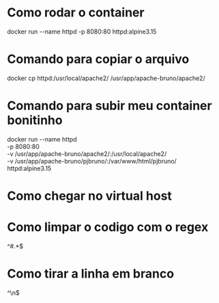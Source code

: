 # Como rodar o container
docker run --name httpd -p 8080:80 httpd:alpine3.15

# Comando para copiar o arquivo
docker cp httpd:/usr/local/apache2/ /usr/app/apache-bruno/apache2/

# Comando para subir meu container bonitinho
docker run --name httpd \
-p 8080:80 \
-v /usr/app/apache-bruno/apache2/:/usr/local/apache2/ \
-v /usr/app/apache-bruno/pjbruno/:/var/www/html/pjbruno/ \
httpd:alpine3.15

# Como chegar no virtual host

# Como limpar o codigo com o regex
^#.*$

# Como tirar a linha em branco
^\n$